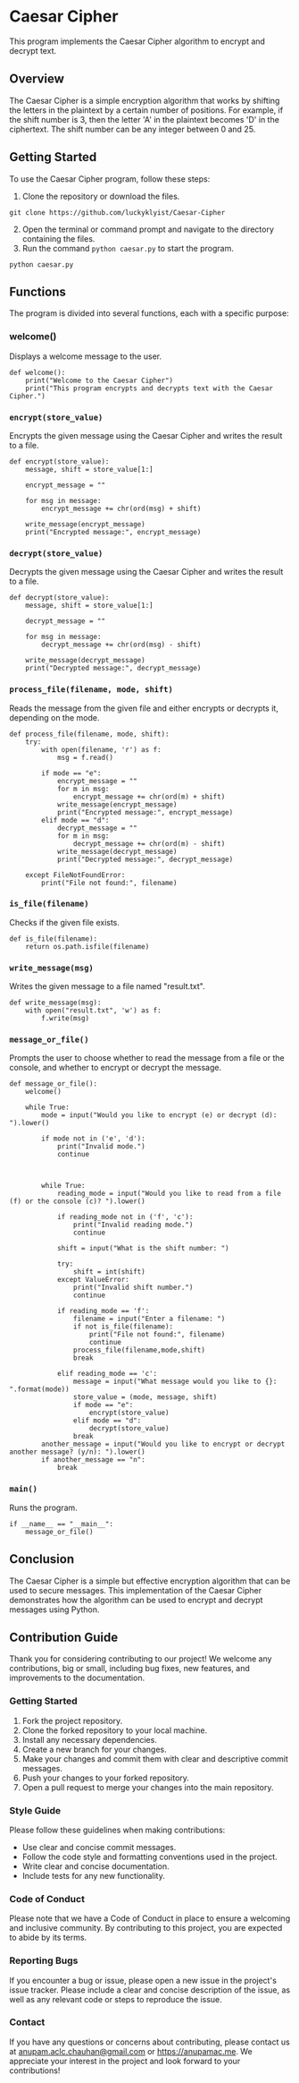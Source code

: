 # Caesar Cipher

This program implements the Caesar Cipher algorithm to encrypt and decrypt text.

## Overview

The Caesar Cipher is a simple encryption algorithm that works by shifting the letters in the plaintext by a certain number of positions. For example, if the shift number is 3, then the letter 'A' in the plaintext becomes 'D' in the ciphertext. The shift number can be any integer between 0 and 25.


## Getting Started

To use the Caesar Cipher program, follow these steps:

1. Clone the repository or download the files.

```
git clone https://github.com/luckyklyist/Caesar-Cipher
```
2. Open the terminal or command prompt and navigate to the directory containing the files.
3. Run the command `python caesar.py` to start the program.
```
python caesar.py
```


## Functions

The program is divided into several functions, each with a specific purpose:

### welcome()

Displays a welcome message to the user.
```
def welcome():
    print("Welcome to the Caesar Cipher")
    print("This program encrypts and decrypts text with the Caesar Cipher.")
```


### `encrypt(store_value)`

Encrypts the given message using the Caesar Cipher and writes the result to a file.

```
def encrypt(store_value):
    message, shift = store_value[1:]

    encrypt_message = ""

    for msg in message:
        encrypt_message += chr(ord(msg) + shift)

    write_message(encrypt_message)
    print("Encrypted message:", encrypt_message)
```
### `decrypt(store_value)`

Decrypts the given message using the Caesar Cipher and writes the result to a file.

```
def decrypt(store_value):
    message, shift = store_value[1:]

    decrypt_message = ""

    for msg in message:
        decrypt_message += chr(ord(msg) - shift)

    write_message(decrypt_message)
    print("Decrypted message:", decrypt_message)
```

### `process_file(filename, mode, shift)`

Reads the message from the given file and either encrypts or decrypts it, depending on the mode.

```
def process_file(filename, mode, shift):
    try:
        with open(filename, 'r') as f:
            msg = f.read()

        if mode == "e":
            encrypt_message = ""
            for m in msg:
                encrypt_message += chr(ord(m) + shift)
            write_message(encrypt_message)
            print("Encrypted message:", encrypt_message)
        elif mode == "d":
            decrypt_message = ""
            for m in msg:
                decrypt_message += chr(ord(m) - shift)
            write_message(decrypt_message)
            print("Decrypted message:", decrypt_message)

    except FileNotFoundError:
        print("File not found:", filename)
```
### `is_file(filename)`

Checks if the given file exists.

```
def is_file(filename):
    return os.path.isfile(filename)
```

### `write_message(msg)`

Writes the given message to a file named "result.txt".

```
def write_message(msg):
    with open("result.txt", 'w') as f:
        f.write(msg)
```

### `message_or_file()`

Prompts the user to choose whether to read the message from a file or the console, and whether to encrypt or decrypt the message.

```
def message_or_file():
    welcome()

    while True:
        mode = input("Would you like to encrypt (e) or decrypt (d): ").lower()

        if mode not in ('e', 'd'):
            print("Invalid mode.")
            continue

        

        while True:
            reading_mode = input("Would you like to read from a file (f) or the console (c)? ").lower()

            if reading_mode not in ('f', 'c'):
                print("Invalid reading mode.")
                continue

            shift = input("What is the shift number: ")

            try:
                shift = int(shift)
            except ValueError:
                print("Invalid shift number.")
                continue

            if reading_mode == 'f':
                filename = input("Enter a filename: ")
                if not is_file(filename):
                    print("File not found:", filename)
                    continue
                process_file(filename,mode,shift)
                break

            elif reading_mode == 'c':
                message = input("What message would you like to {}: ".format(mode))
                store_value = (mode, message, shift)
                if mode == "e":
                    encrypt(store_value)
                elif mode == "d":
                    decrypt(store_value)
                break
        another_message = input("Would you like to encrypt or decrypt another message? (y/n): ").lower()
        if another_message == "n":
            break
```

### `main()`

Runs the program.

```
if __name__ == "__main__":
    message_or_file()
```

## Conclusion

The Caesar Cipher is a simple but effective encryption algorithm that can be used to secure messages. This implementation of the Caesar Cipher demonstrates how the algorithm can be used to encrypt and decrypt messages using Python.

## Contribution Guide

Thank you for considering contributing to our project! We welcome any contributions, big or small, including bug fixes, new features, and improvements to the documentation.

### Getting Started

1. Fork the project repository.
2. Clone the forked repository to your local machine.
3. Install any necessary dependencies.
4. Create a new branch for your changes.
5. Make your changes and commit them with clear and descriptive commit messages.
6. Push your changes to your forked repository.
7. Open a pull request to merge your changes into the main repository.

### Style Guide

Please follow these guidelines when making contributions:

- Use clear and concise commit messages.
- Follow the code style and formatting conventions used in the project.
- Write clear and concise documentation.
- Include tests for any new functionality.

### Code of Conduct

Please note that we have a Code of Conduct in place to ensure a welcoming and inclusive community. By contributing to this project, you are expected to abide by its terms.

### Reporting Bugs

If you encounter a bug or issue, please open a new issue in the project's issue tracker. Please include a clear and concise description of the issue, as well as any relevant code or steps to reproduce the issue.

### Contact

If you have any questions or concerns about contributing, please contact us at anupam.aclc.chauhan@gmail.com or https://anupamac.me. We appreciate your interest in the project and look forward to your contributions!

